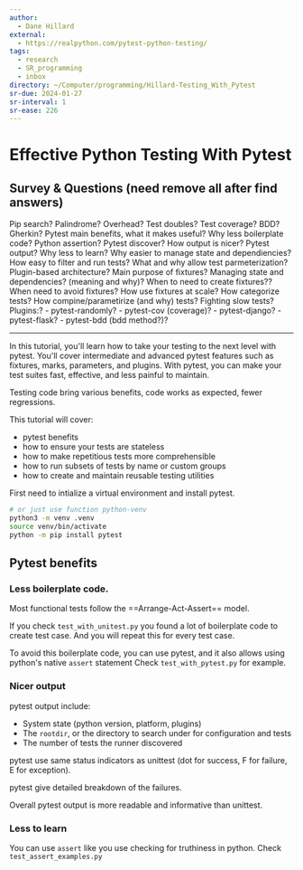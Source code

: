 ```yaml
---
author:
  - Dane Hillard
external:
  - https://realpython.com/pytest-python-testing/
tags:
  - research
  - SR_programming
  - inbox
directory: ~/Computer/programming/Hillard-Testing_With_Pytest
sr-due: 2024-01-27
sr-interval: 1
sr-ease: 226
---
```


# Effective Python Testing With Pytest

## Survey & Questions (need remove all after find answers)

Pip search?
Palindrome?
Overhead?
Test doubles?
Test coverage?
BDD?
Gherkin?
Pytest main benefits, what it makes useful?
Why less boilerplate code?
Python assertion?
Pytest discover?
How output is nicer?
Pytest output?
Why less to learn?
Why easier to manage state and dependiencies?
How easy to filter and run tests?
What and why allow test parmeterization?
Plugin-based architecture?
Main purpose of fixtures?
Managing state and dependencies? (meaning and why)?
When to need to create fixtures??
When need to avoid fixtures?
How use fixtures at scale?
How categorize tests?
How compine/parametirize (and why) tests?
Fighting slow tests?
Plugins:?
    - pytest-randomly?
    - pytest-cov (coverage)?
    - pytest-django?
    - pytest-flask?
    - pytest-bdd (bdd method?)?

---

In this tutorial, you'll learn how to take your testing to the next level with
pytest. You'll cover intermediate and advanced pytest features such as fixtures,
marks, parameters, and plugins. With pytest, you can make your test suites fast,
effective, and less painful to maintain.

Testing code bring various benefits, code works as expected, fewer regressions.

This tutorial will cover:
- pytest benefits
- how to ensure your tests are stateless
- how to make repetitious tests more comprehensible
- how to run subsets of tests by name or custom groups
- how to create and maintain reusable testing utilities

First need to intialize a virtual environment and install pytest.

```bash
# or just use function python-venv
python3 -m venv .venv
source venv/bin/activate
python -m pip install pytest
```

## Pytest benefits

### Less boilerplate code.

Most functional tests follow the ==Arrange-Act-Assert== model.

If you check `test_with_unitest.py` you found a lot of boilerplate code to
create test case. And you will repeat this for every test case.

To avoid this boilerplate code, you can use pytest, and it also allows using
python's native `assert` statement
Check `test_with_pytest.py` for example.

### Nicer output

pytest output include:
- System state (python version, platform, plugins)
- The `rootdir`, or the directory to search under for configuration and tests
- The number of tests the runner discovered

pytest use same status indicators as unittest (dot for success, F for failure, E
for exception).

pytest give detailed breakdown of the failures.

Overall pytest output is more readable and informative than unittest.

### Less to learn

You can use `assert` like you use checking for truthiness in python.
Check `test_assert_examples.py`
